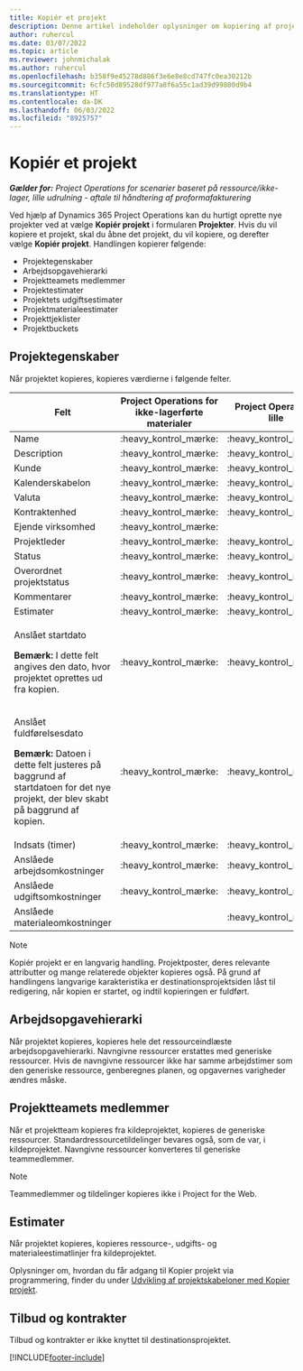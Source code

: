 ```yaml
---
title: Kopiér et projekt
description: Denne artikel indeholder oplysninger om kopiering af projekter i Dynamics 365 Project Operations.
author: ruhercul
ms.date: 03/07/2022
ms.topic: article
ms.reviewer: johnmichalak
ms.author: ruhercul
ms.openlocfilehash: b358f9e45278d886f3e6e8e8cd747fc0ea30212b
ms.sourcegitcommit: 6cfc50d89528df977a8f6a55c1ad39d99800d9b4
ms.translationtype: HT
ms.contentlocale: da-DK
ms.lasthandoff: 06/03/2022
ms.locfileid: "8925757"
---
```

# <a name="copy-a-project"></a>Kopiér et projekt

_**Gælder for:** Project Operations for scenarier baseret på ressource/ikke-lager, lille udrulning - aftale til håndtering af proformafakturering_

Ved hjælp af Dynamics 365 Project Operations kan du hurtigt oprette nye projekter ved at vælge **Kopiér projekt** i formularen **Projekter**. Hvis du vil kopiere et projekt, skal du åbne det projekt, du vil kopiere, og derefter vælge **Kopiér projekt**. Handlingen kopierer følgende:

- Projektegenskaber 
- Arbejdsopgavehierarki
- Projektteamets medlemmer
- Projektestimater
- Projektets udgiftsestimater
- Projektmaterialeestimater
- Projekttjeklister
- Projektbuckets

## <a name="project-properties"></a>Projektegenskaber

Når projektet kopieres, kopieres værdierne i følgende felter.

| Felt | Project Operations for ikke-lagerførte materialer | Project Operations lille | Project for the Web |
|-------|------------------------------------------|-------------------------|---------------------|
| Name | :heavy_kontrol_mærke: | :heavy_kontrol_mærke: | :heavy_kontrol_mærke: |
| Description | :heavy_kontrol_mærke: | :heavy_kontrol_mærke: | |
| Kunde | :heavy_kontrol_mærke: | :heavy_kontrol_mærke: | |
| Kalenderskabelon | :heavy_kontrol_mærke: | :heavy_kontrol_mærke: | :heavy_kontrol_mærke: |
| Valuta | :heavy_kontrol_mærke: | :heavy_kontrol_mærke: | |
| Kontraktenhed | :heavy_kontrol_mærke: | :heavy_kontrol_mærke: | |
| Ejende virksomhed | :heavy_kontrol_mærke: | | |
| Projektleder | :heavy_kontrol_mærke: | :heavy_kontrol_mærke: | :heavy_kontrol_mærke: |
| Status | :heavy_kontrol_mærke: | :heavy_kontrol_mærke: | |
| Overordnet projektstatus | :heavy_kontrol_mærke: | :heavy_kontrol_mærke: | |
| Kommentarer | :heavy_kontrol_mærke: | :heavy_kontrol_mærke: | |
| Estimater | :heavy_kontrol_mærke: | :heavy_kontrol_mærke: | |
| <p>Anslået startdato</p><p><strong>Bemærk:</strong> I dette felt angives den dato, hvor projektet oprettes ud fra kopien. | :heavy_kontrol_mærke: | :heavy_kontrol_mærke: | |
| <p>Anslået fuldførelsesdato</p><p><strong>Bemærk:</strong> Datoen i dette felt justeres på baggrund af startdatoen for det nye projekt, der blev skabt på baggrund af kopien.</p> | :heavy_kontrol_mærke: | :heavy_kontrol_mærke: | |
| Indsats (timer) | :heavy_kontrol_mærke: | :heavy_kontrol_mærke: | |
| Anslåede arbejdsomkostninger | :heavy_kontrol_mærke: | :heavy_kontrol_mærke: | |
| Anslåede udgiftsomkostninger | :heavy_kontrol_mærke: | :heavy_kontrol_mærke: | |
| Anslåede materialeomkostninger | | :heavy_kontrol_mærke: | |

> [!NOTE]
> Kopiér projekt er en langvarig handling. Projektposter, deres relevante attributter og mange relaterede objekter kopieres også. På grund af handlingens langvarige karakteristika er destinationsprojektsiden låst til redigering, når kopien er startet, og indtil kopieringen er fuldført.

## <a name="work-breakdown-structure"></a>Arbejdsopgavehierarki

Når projektet kopieres, kopieres hele det ressourceindlæste arbejdsopgavehierarki. Navngivne ressourcer erstattes med generiske ressourcer. Hvis de navngivne ressourcer ikke har samme arbejdstimer som den generiske ressource, genberegnes planen, og opgavernes varigheder ændres måske.

## <a name="project-team-members"></a>Projektteamets medlemmer

Når et projektteam kopieres fra kildeprojektet, kopieres de generiske ressourcer. Standardressourcetildelinger bevares også, som de var, i kildeprojektet. Navngivne ressourcer konverteres til generiske teammedlemmer.

> [!NOTE]
> Teammedlemmer og tildelinger kopieres ikke i Project for the Web.

## <a name="estimates"></a>Estimater

Når projektet kopieres, kopieres ressource-, udgifts- og materialeestimatlinjer fra kildeprojektet. 

Oplysninger om, hvordan du får adgang til Kopier projekt via programmering, finder du under [Udvikling af projektskabeloner med Kopier projekt](dev-copy-project.md).

## <a name="quotes-and-contracts"></a>Tilbud og kontrakter

Tilbud og kontrakter er ikke knyttet til destinationsprojektet.

[!INCLUDE[footer-include](../includes/footer-banner.md)]
